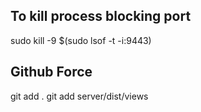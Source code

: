 
## To kill process blocking port

sudo kill -9 \$(sudo lsof -t -i:9443)


## Github Force

git add .
git add server/dist/views
